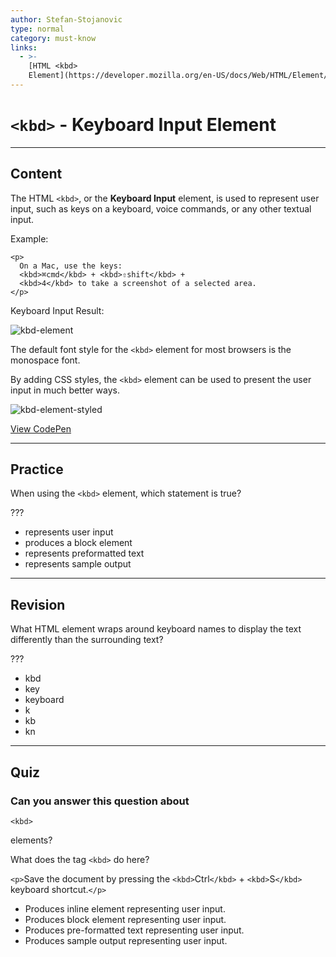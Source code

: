 ```yaml
---
author: Stefan-Stojanovic
type: normal
category: must-know
links:
  - >-
    [HTML <kbd>
    Element](https://developer.mozilla.org/en-US/docs/Web/HTML/Element/kbd){documentation}
---
```


# `<kbd>` - Keyboard Input Element


---

## Content

The HTML `<kbd>`, or the **Keyboard Input** element, is used to represent user input, such as keys on a keyboard, voice commands, or any other textual input.

Example:

```plain-text
<p>
  On a Mac, use the keys:
  <kbd>⌘cmd</kbd> + <kbd>⇧shift</kbd> + 
  <kbd>4</kbd> to take a screenshot of a selected area.
</p>
```

Keyboard Input Result:

![kbd-element](https://img.enkipro.com/1547a0d6d7db30a6fe78ee9d06385c90.png)

The default font style for the `<kbd>` element for most browsers is the monospace font.

By adding CSS styles, the `<kbd>` element can be used to present the user input in much better ways.

![kbd-element-styled](https://img.enkipro.com/5a394fbb97415d313778c2b81d93749e.png)

[View CodePen](https://codepen.io/enkidevs/pen/pKxKGE)


---

## Practice

When using the `<kbd>` element, which statement is true?

???

- represents user input
- produces a block element
- represents preformatted text
- represents sample output


---

## Revision

What HTML element wraps around keyboard names to display the text differently than the surrounding text?

???

- kbd
- key
- keyboard
- k
- kb
- kn


---

## Quiz

### Can you answer this question about 

`<kbd>`

 elements?


What does the tag `<kbd>` do here?

`<p>`Save the document by pressing the `<kbd>`Ctrl`</kbd>` + `<kbd>`S`</kbd>` keyboard shortcut.`</p>`

- Produces inline element representing user input.
- Produces block element representing user input.
- Produces pre-formatted text representing user input.
- Produces sample output representing user input.
